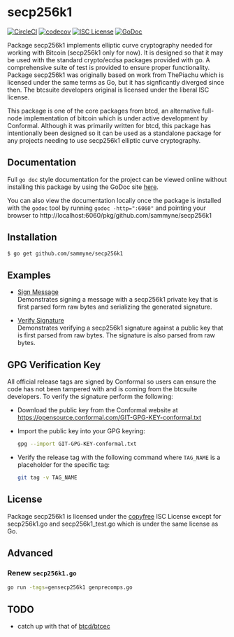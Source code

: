secp256k1
=====

[![CircleCI](https://circleci.com/gh/sammyne/secp256k1.svg?style=svg)](https://circleci.com/gh/sammyne/secp256k1) 
[![codecov](https://codecov.io/gh/sammyne/secp256k1/branch/master/graph/badge.svg)](https://codecov.io/gh/sammyne/secp256k1) 
[![ISC License](http://img.shields.io/badge/license-ISC-blue.svg)](https://github.com/sammyne/secp256k1/blob/master/LICENSE) 
[![GoDoc](https://godoc.org/github.com/sammyne/secp256k1?status.png)](http://godoc.org/github.com/sammyne/secp256k1)

Package secp256k1 implements elliptic curve cryptography needed for working with
Bitcoin (secp256k1 only for now). It is designed so that it may be used with the
standard crypto/ecdsa packages provided with go.  A comprehensive suite of test
is provided to ensure proper functionality.  Package secp256k1 was originally based
on work from ThePiachu which is licensed under the same terms as Go, but it has
signficantly diverged since then.  The btcsuite developers original is licensed
under the liberal ISC license.

This package is one of the core packages from btcd, an alternative full-node
implementation of bitcoin which is under active development by Conformal.
Although it was primarily written for btcd, this package has intentionally been
designed so it can be used as a standalone package for any projects needing to
use secp256k1 elliptic curve cryptography.

## Documentation

Full `go doc` style documentation for the project can be viewed online without
installing this package by using the GoDoc site
[here](http://godoc.org/github.com/sammyne/secp256k1).

You can also view the documentation locally once the package is installed with
the `godoc` tool by running `godoc -http=":6060"` and pointing your browser to
http://localhost:6060/pkg/github.com/sammyne/secp256k1

## Installation

```bash
$ go get github.com/sammyne/secp256k1
```

## Examples

* [Sign Message](http://godoc.org/github.com/sammyne/secp256k1#example-package--SignMessage)  
  Demonstrates signing a message with a secp256k1 private key that is first
  parsed form raw bytes and serializing the generated signature.

* [Verify Signature](http://godoc.org/github.com/sammyne/secp256k1#example-package--VerifySignature)  
  Demonstrates verifying a secp256k1 signature against a public key that is
  first parsed from raw bytes.  The signature is also parsed from raw bytes.

## GPG Verification Key

All official release tags are signed by Conformal so users can ensure the code
has not been tampered with and is coming from the btcsuite developers.  To 
verify the signature perform the following:

- Download the public key from the Conformal website at
  https://opensource.conformal.com/GIT-GPG-KEY-conformal.txt

- Import the public key into your GPG keyring:
  ```bash
  gpg --import GIT-GPG-KEY-conformal.txt
  ```

- Verify the release tag with the following command where `TAG_NAME` is a
  placeholder for the specific tag:
  ```bash
  git tag -v TAG_NAME
  ```

## License

Package secp256k1 is licensed under the [copyfree](http://copyfree.org) ISC License
except for secp256k1.go and secp256k1_test.go which is under the same license as Go.

## Advanced  
### Renew `secp256k1.go`  
```bash
go run -tags=gensecp256k1 genprecomps.go 
```

## TODO
- catch up with that of [btcd/btcec](https://github.com/btcsuite/btcd/commits/master/btcec)